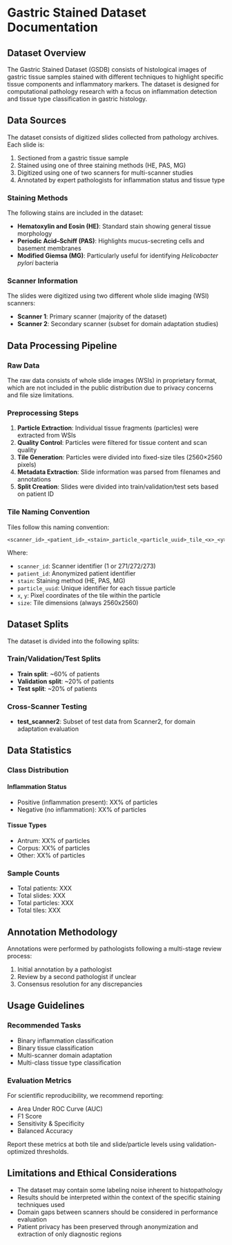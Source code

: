 # Gastric Stained Dataset Documentation

## Dataset Overview

The Gastric Stained Dataset (GSDB) consists of histological images of gastric tissue samples 
stained with different techniques to highlight specific tissue components and inflammatory markers.
The dataset is designed for computational pathology research with a focus on inflammation detection
and tissue type classification in gastric histology.

## Data Sources

The dataset consists of digitized slides collected from pathology archives. Each slide is:
1. Sectioned from a gastric tissue sample
2. Stained using one of three staining methods (HE, PAS, MG)
3. Digitized using one of two scanners for multi-scanner studies
4. Annotated by expert pathologists for inflammation status and tissue type

### Staining Methods

The following stains are included in the dataset:
- **Hematoxylin and Eosin (HE)**: Standard stain showing general tissue morphology
- **Periodic Acid–Schiff (PAS)**: Highlights mucus-secreting cells and basement membranes
- **Modified Giemsa (MG)**: Particularly useful for identifying *Helicobacter pylori* bacteria

### Scanner Information

The slides were digitized using two different whole slide imaging (WSI) scanners:
- **Scanner 1**: Primary scanner (majority of the dataset)
- **Scanner 2**: Secondary scanner (subset for domain adaptation studies)

## Data Processing Pipeline

### Raw Data
The raw data consists of whole slide images (WSIs) in proprietary format, which are not included
in the public distribution due to privacy concerns and file size limitations.

### Preprocessing Steps

1. **Particle Extraction**: Individual tissue fragments (particles) were extracted from WSIs
2. **Quality Control**: Particles were filtered for tissue content and scan quality
3. **Tile Generation**: Particles were divided into fixed-size tiles (2560×2560 pixels)
4. **Metadata Extraction**: Slide information was parsed from filenames and annotations
5. **Split Creation**: Slides were divided into train/validation/test sets based on patient ID

### Tile Naming Convention

Tiles follow this naming convention:
```
<scanner_id>_<patient_id>_<stain>_particle_<particle_uuid>_tile_<x>_<y>_size_<size>.png
```

Where:
- `scanner_id`: Scanner identifier (1 or 271/272/273)
- `patient_id`: Anonymized patient identifier
- `stain`: Staining method (HE, PAS, MG)
- `particle_uuid`: Unique identifier for each tissue particle
- `x`, `y`: Pixel coordinates of the tile within the particle
- `size`: Tile dimensions (always 2560x2560)

## Dataset Splits

The dataset is divided into the following splits:

### Train/Validation/Test Splits
- **Train split**: ~60% of patients
- **Validation split**: ~20% of patients 
- **Test split**: ~20% of patients

### Cross-Scanner Testing
- **test_scanner2**: Subset of test data from Scanner2, for domain adaptation evaluation

## Data Statistics

### Class Distribution

#### Inflammation Status
- Positive (inflammation present): XX% of particles
- Negative (no inflammation): XX% of particles

#### Tissue Types
- Antrum: XX% of particles
- Corpus: XX% of particles
- Other: XX% of particles

### Sample Counts
- Total patients: XXX
- Total slides: XXX
- Total particles: XXX
- Total tiles: XXX

## Annotation Methodology

Annotations were performed by pathologists following a multi-stage review process:

1. Initial annotation by a pathologist
2. Review by a second pathologist if unclear
3. Consensus resolution for any discrepancies

## Usage Guidelines

### Recommended Tasks
- Binary inflammation classification
- Binary tissue classification
- Multi-scanner domain adaptation
- Multi-class tissue type classification 

### Evaluation Metrics
For scientific reproducibility, we recommend reporting:
- Area Under ROC Curve (AUC)
- F1 Score
- Sensitivity & Specificity
- Balanced Accuracy

Report these metrics at both tile and slide/particle levels using validation-optimized thresholds.

## Limitations and Ethical Considerations

- The dataset may contain some labeling noise inherent to histopathology
- Results should be interpreted within the context of the specific staining techniques used
- Domain gaps between scanners should be considered in performance evaluation
- Patient privacy has been preserved through anonymization and extraction of only diagnostic regions